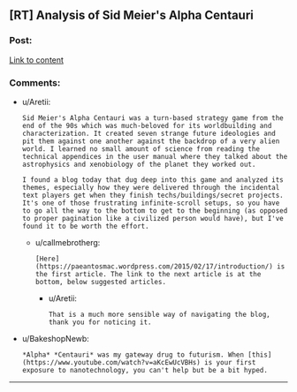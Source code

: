 ## [RT] Analysis of Sid Meier's Alpha Centauri

### Post:

[Link to content](https://paeantosmac.wordpress.com)

### Comments:

- u/Aretii:
  ```
  Sid Meier's Alpha Centauri was a turn-based strategy game from the end of the 90s which was much-beloved for its worldbuilding and characterization. It created seven strange future ideologies and pit them against one another against the backdrop of a very alien world. I learned no small amount of science from reading the technical appendices in the user manual where they talked about the astrophysics and xenobiology of the planet they worked out.

  I found a blog today that dug deep into this game and analyzed its themes, especially how they were delivered through the incidental text players get when they finish techs/buildings/secret projects. It's one of those frustrating infinite-scroll setups, so you have to go all the way to the bottom to get to the beginning (as opposed to proper pagination like a civilized person would have), but I've found it to be worth the effort.
  ```

  - u/callmebrotherg:
    ```
    [Here](https://paeantosmac.wordpress.com/2015/02/17/introduction/) is the first article. The link to the next article is at the bottom, below suggested articles.
    ```

    - u/Aretii:
      ```
      That is a much more sensible way of navigating the blog, thank you for noticing it.
      ```

- u/BakeshopNewb:
  ```
  *Alpha* *Centauri* was my gateway drug to futurism. When [this](https://www.youtube.com/watch?v=aKcEwUcVBHs) is your first exposure to nanotechnology, you can't help but be a bit hyped.
  ```

---

